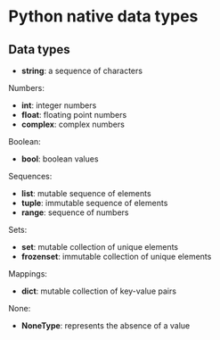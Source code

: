 # Python native data types

## Data types
- **string**: a sequence of characters

Numbers:
- **int**: integer numbers
- **float**: floating point numbers
- **complex**: complex numbers

Boolean:
- **bool**: boolean values

Sequences:
- **list**: mutable sequence of elements
- **tuple**: immutable sequence of elements
- **range**: sequence of numbers

Sets:
- **set**: mutable collection of unique elements
- **frozenset**: immutable collection of unique elements

Mappings:
- **dict**: mutable collection of key-value pairs

None:
- **NoneType**: represents the absence of a value

